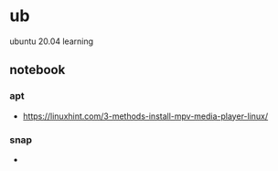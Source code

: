 # ub 
ubuntu 20.04 learning 
## notebook 

### apt
- https://linuxhint.com/3-methods-install-mpv-media-player-linux/

### snap 
- 
